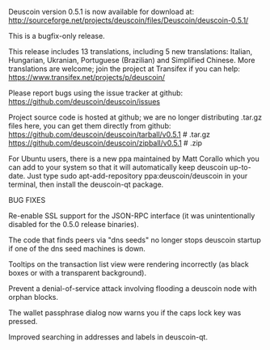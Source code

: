 Deuscoin version 0.5.1 is now available for download at:
http://sourceforge.net/projects/deuscoin/files/Deuscoin/deuscoin-0.5.1/

This is a bugfix-only release.

This release includes 13 translations, including 5 new translations:
Italian, Hungarian, Ukranian, Portuguese (Brazilian) and Simplified Chinese.
More translations are welcome; join the project at Transifex if you can help:
https://www.transifex.net/projects/p/deuscoin/

Please report bugs using the issue tracker at github:
https://github.com/deuscoin/deuscoin/issues

Project source code is hosted at github; we are no longer
distributing .tar.gz files here, you can get them
directly from github:
https://github.com/deuscoin/deuscoin/tarball/v0.5.1  # .tar.gz
https://github.com/deuscoin/deuscoin/zipball/v0.5.1  # .zip

For Ubuntu users, there is a new ppa maintained by Matt Corallo which
you can add to your system so that it will automatically keep
deuscoin up-to-date.  Just type
sudo apt-add-repository ppa:deuscoin/deuscoin
in your terminal, then install the deuscoin-qt package.


BUG FIXES

Re-enable SSL support for the JSON-RPC interface (it was unintentionally
disabled for the 0.5.0 release binaries).

The code that finds peers via "dns seeds" no longer stops deuscoin startup
if one of the dns seed machines is down.

Tooltips on the transaction list view were rendering incorrectly (as black boxes
or with a transparent background).

Prevent a denial-of-service attack involving flooding a deuscoin node with
orphan blocks.

The wallet passphrase dialog now warns you if the caps lock key was pressed.

Improved searching in addresses and labels in deuscoin-qt.
